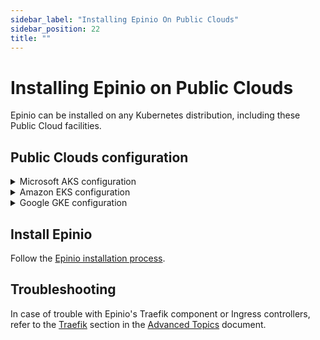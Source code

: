```yaml
---
sidebar_label: "Installing Epinio On Public Clouds"
sidebar_position: 22
title: ""
---
```


# Installing Epinio on Public Clouds

Epinio can be installed on any Kubernetes distribution, including these Public Cloud facilities.

## Public Clouds configuration

<details>
<summary>Microsoft AKS configuration</summary>

### AKS prerequisites

* Epinio has been tested with AKS version **v1.21.9**
* To try out Epinio, two **Standard_D2_v2** nodes are sufficient

### Create an AKS cluster

If you do not have an existing cluster, follow the [quickstart](https://docs.microsoft.com/en-us/azure/aks/kubernetes-walkthrough) to create an AKS cluster.

:::caution

In AKS, Epinio must be installed with an external registry because due to a [change](https://github.com/epinio/epinio/issues/1373#issuecomment-1105231113) in Azure, we cannot use the internal registry anymore.

:::
</details>

<details>
<summary>Amazon EKS configuration</summary>

### EKS prerequisites

* Epinio has been tested with EKS version **v1.22**, **v1.23** and **v1.24**
* To try out Epinio, two **t3a.large** nodes are sufficient

### Create an EKS cluster

If you do not have an existing cluster, follow the [quickstart](https://docs.aws.amazon.com/eks/latest/userguide/getting-started.html) to create an EKS cluster.

Details are in the dedicated [EKS documentation](./install_epinio_on_eks.md).

</details>

<details>
<summary>Google GKE configuration</summary>

### GKE prerequisites

* Epinio has been tested with GKE version **v1.21.9**
* To try out Epinio, one **n2-standard-4** node is sufficient

### Create a GKE cluster

If you do not have an existing cluster, follow the [quickstart](https://cloud.google.com/kubernetes-engine/docs/quickstart) to create a GKE cluster.
</details>

## Install Epinio

Follow the [Epinio installation process](../../installation/install_epinio.md).

## Troubleshooting

In case of trouble with Epinio's Traefik component or Ingress controllers, refer to the [Traefik](../../explanations/advanced.md#traefik) section in the [Advanced Topics](../../explanations/advanced.md) document.
